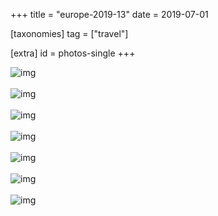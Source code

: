 +++
title = "europe-2019-13"
date = 2019-07-01

[taxonomies]
tag = ["travel"]

[extra]
id = photos-single
+++

<div class='pixels-photo is-large'>
  <img src='https://photos.toidiu.com/file/europe-2019/IMG_20190723_121106.jpg' alt='img'>
</div>
<br/>

<div class='pixels-photo is-large'>
  <img src='https://photos.toidiu.com/file/europe-2019/IMG_20190723_204531.jpg' alt='img'>
</div>
<br/>

<div class='pixels-photo is-large'>
  <img src='https://photos.toidiu.com/file/europe-2019/IMG_20190723_210833.jpg' alt='img'>
</div>
<br/>

<div class='pixels-photo is-large'>
  <img src='https://photos.toidiu.com/file/europe-2019/IMG_20190723_211436.jpg' alt='img'>
</div>
<br/>

<div class='pixels-photo is-large'>
  <img src='https://photos.toidiu.com/file/europe-2019/IMG_20190724_130849.jpg' alt='img'>
</div>
<br/>

<div class='pixels-photo is-large'>
  <img src='https://photos.toidiu.com/file/europe-2019/IMG_20190724_133743.jpg' alt='img'>
</div>
<br/>

<div class='pixels-photo is-large'>
  <img src='https://photos.toidiu.com/file/europe-2019/signal-2019-06-24-151316.jpg' alt='img'>
</div>
<br/>

